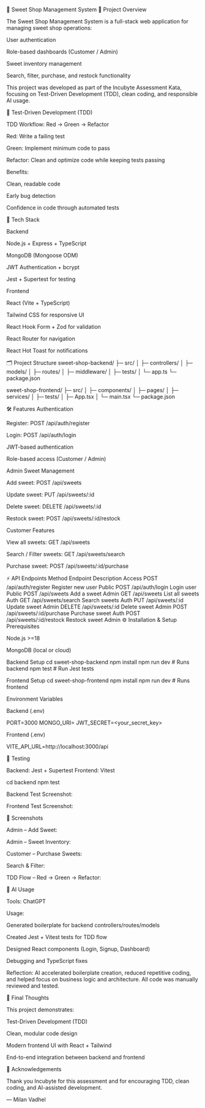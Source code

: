 🍬 Sweet Shop Management System
📖 Project Overview

The Sweet Shop Management System is a full-stack web application for managing sweet shop operations:

User authentication

Role-based dashboards (Customer / Admin)

Sweet inventory management

Search, filter, purchase, and restock functionality

This project was developed as part of the Incubyte Assessment Kata, focusing on Test-Driven Development (TDD), clean coding, and responsible AI usage.

🔁 Test-Driven Development (TDD)

TDD Workflow: Red → Green → Refactor

Red: Write a failing test

Green: Implement minimum code to pass

Refactor: Clean and optimize code while keeping tests passing

Benefits:

Clean, readable code

Early bug detection

Confidence in code through automated tests

🚀 Tech Stack

Backend

Node.js + Express + TypeScript

MongoDB (Mongoose ODM)

JWT Authentication + bcrypt

Jest + Supertest for testing

Frontend

React (Vite + TypeScript)

Tailwind CSS for responsive UI

React Hook Form + Zod for validation

React Router for navigation

React Hot Toast for notifications

🗂 Project Structure
sweet-shop-backend/
├─ src/
│  ├─ controllers/
│  ├─ models/
│  ├─ routes/
│  ├─ middleware/
│  ├─ tests/
│  └─ app.ts
└─ package.json

sweet-shop-frontend/
├─ src/
│  ├─ components/
│  ├─ pages/
│  ├─ services/
│  ├─ tests/
│  ├─ App.tsx
│  └─ main.tsx
└─ package.json

🛠 Features
Authentication

Register: POST /api/auth/register

Login: POST /api/auth/login

JWT-based authentication

Role-based access (Customer / Admin)

Admin Sweet Management

Add sweet: POST /api/sweets

Update sweet: PUT /api/sweets/:id

Delete sweet: DELETE /api/sweets/:id

Restock sweet: POST /api/sweets/:id/restock

Customer Features

View all sweets: GET /api/sweets

Search / Filter sweets: GET /api/sweets/search

Purchase sweet: POST /api/sweets/:id/purchase

⚡ API Endpoints
Method	Endpoint	Description	Access
POST	/api/auth/register	Register new user	Public
POST	/api/auth/login	Login user	Public
POST	/api/sweets	Add a sweet	Admin
GET	/api/sweets	List all sweets	Auth
GET	/api/sweets/search	Search sweets	Auth
PUT	/api/sweets/:id	Update sweet	Admin
DELETE	/api/sweets/:id	Delete sweet	Admin
POST	/api/sweets/:id/purchase	Purchase sweet	Auth
POST	/api/sweets/:id/restock	Restock sweet	Admin
⚙️ Installation & Setup
Prerequisites

Node.js >=18

MongoDB (local or cloud)

Backend Setup
cd sweet-shop-backend
npm install
npm run dev      # Runs backend
npm test         # Run Jest tests

Frontend Setup
cd sweet-shop-frontend
npm install
npm run dev      # Runs frontend

Environment Variables

Backend (.env)

PORT=3000
MONGO_URI=<your-mongodb-url>
JWT_SECRET=<your_secret_key>


Frontend (.env)

VITE_API_URL=http://localhost:3000/api

🧪 Testing

Backend: Jest + Supertest
Frontend: Vitest

cd backend
npm test


Backend Test Screenshot:


Frontend Test Screenshot:


📸 Screenshots

Admin – Add Sweet:


Admin – Sweet Inventory:


Customer – Purchase Sweets:


Search & Filter:


TDD Flow – Red → Green → Refactor:


🤖 AI Usage

Tools: ChatGPT

Usage:

Generated boilerplate for backend controllers/routes/models

Created Jest + Vitest tests for TDD flow

Designed React components (Login, Signup, Dashboard)

Debugging and TypeScript fixes

Reflection:
AI accelerated boilerplate creation, reduced repetitive coding, and helped focus on business logic and architecture. All code was manually reviewed and tested.

🚀 Final Thoughts

This project demonstrates:

Test-Driven Development (TDD)

Clean, modular code design

Modern frontend UI with React + Tailwind

End-to-end integration between backend and frontend

🙏 Acknowledgements

Thank you Incubyte for this assessment and for encouraging TDD, clean coding, and AI-assisted development.

— Milan Vadhel
